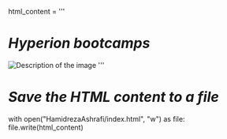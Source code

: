 html_content = '''
<!DOCTYPE html>
<html>
<head>
    <title>HamidrezaAshrafi</title>
    <style>
        h1 {
            font-weight: bold;
            font-style: italic;
        }
    </style>
</head>
<body>
    <h1>Hyperion bootcamps</h1>
    <img src="path-to-your-image.jpg" alt="Description of the image">
</body>
</html>
'''

# Save the HTML content to a file
with open("HamidrezaAshrafi/index.html", "w") as file:
    file.write(html_content)

